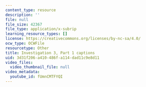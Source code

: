 ```yaml
---
content_type: resource
description: ''
file: null
file_size: 42367
file_type: application/x-subrip
learning_resource_types: []
license: https://creativecommons.org/licenses/by-nc-sa/4.0/
ocw_type: OCWFile
resourcetype: Other
title: Investigation 3, Part 1 captions
uid: 3d31f206-a410-486f-a114-dad11c9e8d11
video_files:
  video_thumbnail_file: null
video_metadata:
  youtube_id: fUmnCMTFYQI
---
```

